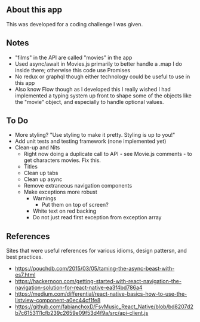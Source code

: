 ## About this app
This was developed for a coding challenge I was given.

## Notes
* "films" in the API are called "movies" in the app
* Used async/await in Movies.js primarily to better handle a .map I do inside there; otherwise this code use Promises
* No redux or graphql though either technology could be useful to use in this app
* Also know Flow though as I developed this I really wished I had implemented a typing system up front to shape some of the objects like the "movie" object, and especially to handle optional values.

## To Do
* More styling? "Use styling to make it pretty. Styling is up to you!"
* Add unit tests and testing framework (none implemented yet)
* Clean-up and Nits
	* Right now doing a duplicate call to API - see Movie.js comments - to get characters movies. Fix this.
	* Titles
	* Clean up tabs
	* Clean up async
	* Remove extraneous navigation components
	* Make exceptions more robust
		* Warnings
			* Put them on top of screen?
		* White text on red backing
		* Do not just read first exception from exception array

## References
Sites that were useful references for various idioms, design pattersn, and best practices.
* https://pouchdb.com/2015/03/05/taming-the-async-beast-with-es7.html
* https://hackernoon.com/getting-started-with-react-navigation-the-navigation-solution-for-react-native-ea3f4bd786a4
* https://medium.com/differential/react-native-basics-how-to-use-the-listview-component-a0ec44cf1fe8
* https://github.com/fabianchoxD/FsvMusic_React_Native/blob/bd8207d2b7c6153111cfb239c2659e09f53d4f9a/src/api-client.js
